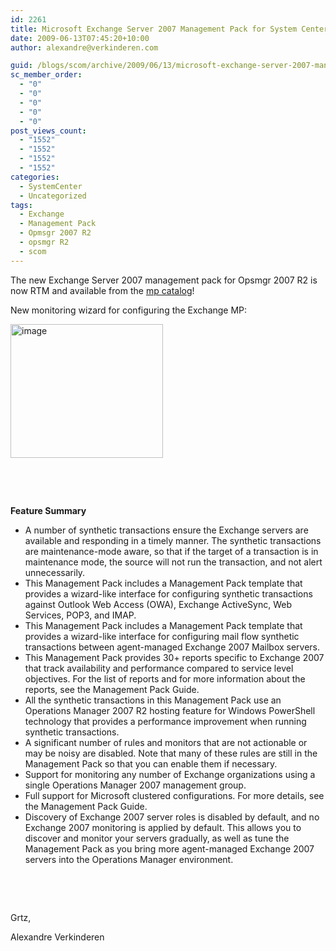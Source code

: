 ```yaml
---
id: 2261
title: Microsoft Exchange Server 2007 Management Pack for System Center Operations Manager 2007 R2
date: 2009-06-13T07:45:20+10:00
author: alexandre@verkinderen.com

guid: /blogs/scom/archive/2009/06/13/microsoft-exchange-server-2007-management-pack-for-system-center-operations-manager-2007-r2.aspx
sc_member_order:
  - "0"
  - "0"
  - "0"
  - "0"
  - "0"
post_views_count:
  - "1552"
  - "1552"
  - "1552"
  - "1552"
categories:
  - SystemCenter
  - Uncategorized
tags:
  - Exchange
  - Management Pack
  - Opmsgr 2007 R2
  - opsmgr R2
  - scom
---
```

The new Exchange Server 2007 management pack for Opsmgr 2007 R2 is now RTM and available from the <a href="http://www.microsoft.com/downloads/details.aspx?FamilyID=e9f3cd3f-9bc0-45cd-b10f-120e937ee4c4&amp;displaylang=en&displaylang=en" target="_blank">mp catalog</a>!

New monitoring wizard for configuring the Exchange MP:

[<img style="border-right: 0px;border-top: 0px;border-left: 0px;border-bottom: 0px" height="214" alt="image" src="https://mscloudstorage.blob.core.windows.net/mscloudstorage//2012/06/image_thumb_4EDE0725.png" width="244" border="0" />](http://scug.be/scom/files/2012/06/image_170BC302.png) 

&#160;

&#160;

**Feature Summary**

  * A number of synthetic transactions ensure the Exchange servers are available and responding in a timely manner. The synthetic transactions are maintenance-mode aware, so that if the target of a transaction is in maintenance mode, the source will not run the transaction, and not alert unnecessarily. 
  * This Management Pack includes a Management Pack template that provides a wizard-like interface for configuring synthetic transactions against Outlook Web Access (OWA), Exchange ActiveSync, Web Services, POP3, and IMAP. 
  * This Management Pack includes a Management Pack template that provides a wizard-like interface for configuring mail flow synthetic transactions between agent-managed Exchange 2007 Mailbox servers. 
  * This Management Pack provides 30+ reports specific to Exchange 2007 that track availability and performance compared to service level objectives. For the list of reports and for more information about the reports, see the Management Pack Guide. 
  * All the synthetic transactions in this Management Pack use an Operations Manager 2007 R2 hosting feature for Windows PowerShell technology that provides a performance improvement when running synthetic transactions. 
  * A significant number of rules and monitors that are not actionable or may be noisy are disabled. Note that many of these rules are still in the Management Pack so that you can enable them if necessary. 
  * Support for monitoring any number of Exchange organizations using a single Operations Manager 2007 management group. 
  * Full support for Microsoft clustered configurations. For more details, see the Management Pack Guide. 
  * Discovery of Exchange 2007 server roles is disabled by default, and no Exchange 2007 monitoring is applied by default. This allows you to discover and monitor your servers gradually, as well as tune the Management Pack as you bring more agent-managed Exchange 2007 servers into the Operations Manager environment. 

&#160;

&#160;

Grtz,

Alexandre Verkinderen
